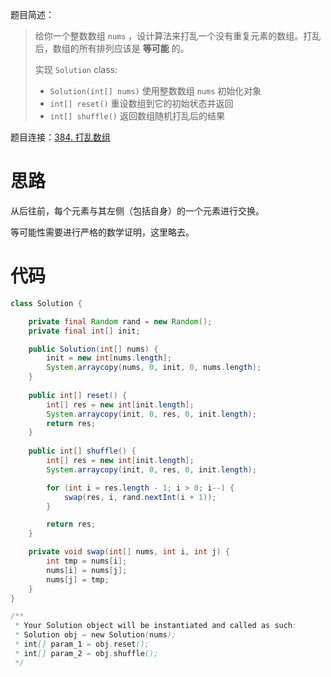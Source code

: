 题目简述：

> 给你一个整数数组 `nums` ，设计算法来打乱一个没有重复元素的数组。打乱后，数组的所有排列应该是 **等可能** 的。
>
> 实现 `Solution` class:
>
> - `Solution(int[] nums)` 使用整数数组 `nums` 初始化对象
> - `int[] reset()` 重设数组到它的初始状态并返回
> - `int[] shuffle()` 返回数组随机打乱后的结果

题目连接：[384. 打乱数组](https://leetcode.cn/problems/shuffle-an-array/)

# 思路

从后往前，每个元素与其左侧（包括自身）的一个元素进行交换。

等可能性需要进行严格的数学证明，这里略去。

# 代码

```java
class Solution {

    private final Random rand = new Random();
    private final int[] init;

    public Solution(int[] nums) {
        init = new int[nums.length];
        System.arraycopy(nums, 0, init, 0, nums.length);
    }
    
    public int[] reset() {
        int[] res = new int[init.length];
        System.arraycopy(init, 0, res, 0, init.length);
        return res;
    }
    
    public int[] shuffle() {
        int[] res = new int[init.length];
        System.arraycopy(init, 0, res, 0, init.length);

        for (int i = res.length - 1; i > 0; i--) {
            swap(res, i, rand.nextInt(i + 1));
        }

        return res;
    }

    private void swap(int[] nums, int i, int j) {
        int tmp = nums[i];
        nums[i] = nums[j];
        nums[j] = tmp;
    }
}

/**
 * Your Solution object will be instantiated and called as such:
 * Solution obj = new Solution(nums);
 * int[] param_1 = obj.reset();
 * int[] param_2 = obj.shuffle();
 */
```


